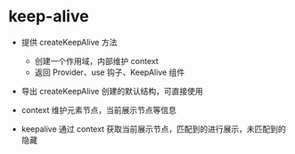 # keep-alive

- 提供 createKeepAlive 方法
  - 创建一个作用域，内部维护 context
  - 返回 Provider、use 钩子、KeepAlive 组件
- 导出 createKeepAlive 创建的默认结构，可直接使用

- context 维护元素节点，当前展示节点等信息
- keepalive 通过 context 获取当前展示节点，匹配到的进行展示，未匹配到的隐藏
